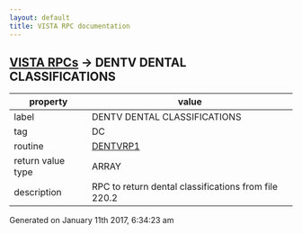 ```yaml
---
layout: default
title: VISTA RPC documentation
---
```




## [VISTA RPCs](TableOfContent.md) &#8594; DENTV DENTAL CLASSIFICATIONS 

 property | value 
--- | --- 
 label | DENTV DENTAL CLASSIFICATIONS
 tag | DC
 routine | [DENTVRP1](http://code.osehra.org/dox/Routine_DENTVRP1_source.html)
 return value type | ARRAY
 description | RPC to return dental classifications from file 220.2




Generated on January 11th 2017, 6:34:23 am
